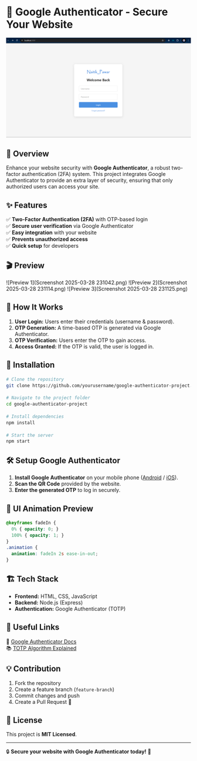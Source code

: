 # 🔐 Google Authenticator - Secure Your Website

![Google Authenticator](p1)

## 🚀 Overview
Enhance your website security with **Google Authenticator**, a robust two-factor authentication (2FA) system. This project integrates Google Authenticator to provide an extra layer of security, ensuring that only authorized users can access your site.

## ✨ Features
✅ **Two-Factor Authentication (2FA)** with OTP-based login  
✅ **Secure user verification** via Google Authenticator  
✅ **Easy integration** with your website  
✅ **Prevents unauthorized access**  
✅ **Quick setup** for developers  

## 🎬 Preview
![Preview 1](Screenshot 2025-03-28 231042.png)
![Preview 2](Screenshot 2025-03-28 231114.png)
![Preview 3](Screenshot 2025-03-28 231125.png)

## 📌 How It Works
1. **User Login:** Users enter their credentials (username & password).
2. **OTP Generation:** A time-based OTP is generated via Google Authenticator.
3. **OTP Verification:** Users enter the OTP to gain access.
4. **Access Granted:** If the OTP is valid, the user is logged in.

## 📜 Installation
```bash
# Clone the repository
git clone https://github.com/yourusername/google-authenticator-project.git

# Navigate to the project folder
cd google-authenticator-project

# Install dependencies
npm install

# Start the server
npm start
```

## 🛠️ Setup Google Authenticator
1. **Install Google Authenticator** on your mobile phone ([Android](https://play.google.com/store/apps/details?id=com.google.android.apps.authenticator2) / [iOS](https://apps.apple.com/us/app/google-authenticator/id388497605)).
2. **Scan the QR Code** provided by the website.
3. **Enter the generated OTP** to log in securely.

## 🎨 UI Animation Preview
```css
@keyframes fadeIn {
  0% { opacity: 0; }
  100% { opacity: 1; }
}
.animation {
  animation: fadeIn 2s ease-in-out;
}
```

## 🏗️ Tech Stack
- **Frontend:** HTML, CSS, JavaScript
- **Backend:** Node.js (Express)
- **Authentication:** Google Authenticator (TOTP)

## 🔗 Useful Links
📖 [Google Authenticator Docs](https://support.google.com/accounts/answer/1066447?hl=en)  
📚 [TOTP Algorithm Explained](https://en.wikipedia.org/wiki/Time-based_One-Time_Password)

## 💡 Contribution
1. Fork the repository
2. Create a feature branch (`feature-branch`)
3. Commit changes and push
4. Create a Pull Request 🎉

## 📜 License
This project is **MIT Licensed**.

---
🔒 **Secure your website with Google Authenticator today!** 🚀
